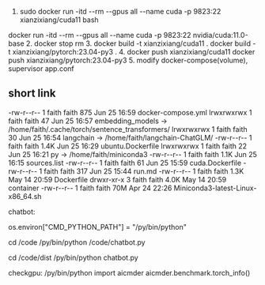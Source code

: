 


1. sudo docker run -itd  --rm --gpus all --name cuda -p 9823:22 xianzixiang/cuda11  bash

docker run -itd  --rm --gpus all --name cuda -p 9823:22 nvidia/cuda:11.0-base
2. docker stop rm
3. docker build -t xianzixiang/cuda11 . 
   docker build -t xianzixiang/pytorch:23.04-py3 .
4. docker push xianzixiang/cuda11
   docker push xianzixiang/pytorch:23.04-py3
5. modify docker-compose(volume), supervisor app.conf


## short link

-rw-r--r-- 1 faith faith  875 Jun 25 16:59 docker-compose.yml
lrwxrwxrwx 1 faith faith   47 Jun 25 16:57 embedding_models -> /home/faith/.cache/torch/sentence_transformers/
lrwxrwxrwx 1 faith faith   30 Jun 25 16:54 langchain -> /home/faith/langchain-ChatGLM/
-rw-r--r-- 1 faith faith 1.4K Jun 25 16:29 ubuntu.Dockerfile
lrwxrwxrwx 1 faith faith   22 Jun 25 16:21 py -> /home/faith/miniconda3
-rw-r--r-- 1 faith faith 1.1K Jun 25 16:15 sources.list
-rw-r--r-- 1 faith faith   61 Jun 25 15:59 cuda.Dockerfile
-rw-r--r-- 1 faith faith  317 Jun 25 15:44 run.md
-rw-r--r-- 1 faith faith 1.3K May 14 20:59 Dockerfile
drwxr-xr-x 3 faith faith 4.0K May 14 20:59 container
-rw-r--r-- 1 faith faith  70M Apr 24 22:26 Miniconda3-latest-Linux-x86_64.sh



chatbot:

os.environ["CMD_PYTHON_PATH"] = "/py/bin/python"

cd /code
/py/bin/python /code/chatbot.py

cd /code/dist
/py/bin/python chatbot.py


checkgpu:
/py/bin/python
import aicmder
aicmder.benchmark.torch_info()




